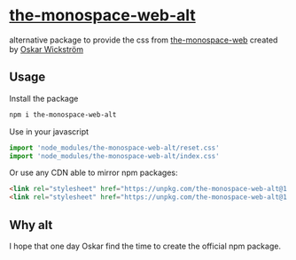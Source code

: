 # [the-monospace-web-alt][repo]

alternative package to provide the css from [the-monospace-web][tmw] created by
[Oskar Wickström][author]

## Usage

Install the package

```bash
npm i the-monospace-web-alt
```

Use in your javascript

```js
import 'node_modules/the-monospace-web-alt/reset.css'
import 'node_modules/the-monospace-web-alt/index.css'
```

Or use any CDN able to mirror npm packages:

```html
<link rel="stylesheet" href="https://unpkg.com/the-monospace-web-alt@1.0.1/reset.css"/>
<link rel="stylesheet" href="https://unpkg.com/the-monospace-web-alt@1.0.1/index.css"/> 
```

## Why alt

I hope that one day Oskar find the time to create the official npm package.

[repo]: https://github.com/sombriks/the-monospace-web-alt
[tmw]: https://owickstrom.github.io/the-monospace-web/
[author]: https://wickstrom.tech/
